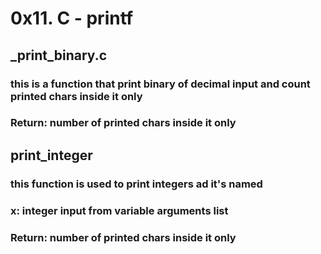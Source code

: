 # 0x11. C - printf
## _print_binary.c 
### this is a function that print binary of decimal input and count printed chars inside it only
### Return: number of printed chars inside it only

## print_integer
### this function is used to print integers ad it's named
### x: integer input from variable arguments list
### Return: number of printed chars inside it only
